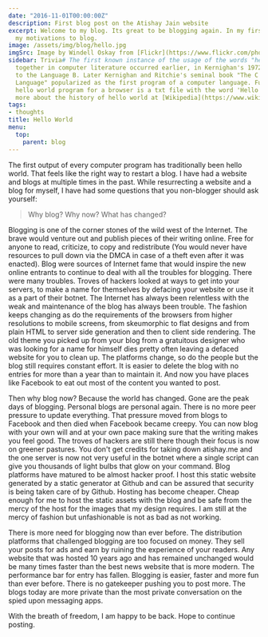 ```yaml
---
date: "2016-11-01T00:00:00Z"
description: First blog post on the Atishay Jain website
excerpt: Welcome to my blog. Its great to be blogging again. In my first post I discuss
  my motivations to blog.
image: /assets/img/blog/hello.jpg
imgSrc: Image by Windell Oskay from [Flickr](https://www.flickr.com/photos/oskay/472097903)
sidebar: Trivia# The first known instance of the usage of the words "hello" and "world"
  together in computer literature occurred earlier, in Kernighan's 1972 Tutorial Introduction
  to the Language B. Later Kernighan and Ritchie's seminal book "The C Programming
  Language" popularized as the first program of a computer language. Further - The
  hello world program for a browser is a txt file with the word 'Hello World'. Read
  more about the history of hello world at [Wikipedia](https://www.wikiwand.com/en/%22Hello,_World!%22_program).
tags:
- thoughts
title: Hello World
menu:
  top:
    parent: blog
---
```


The first output of every computer program has traditionally been hello world. That feels like the right way to restart a blog. I have had a website and blogs at multiple times in the past. While resurrecting a website and a blog for myself, I have had some questions that you non-blogger should ask yourself:

> Why blog? Why now? What has changed?

Blogging is one of the corner stones of the wild west of the Internet. The brave would venture out and publish pieces of their writing online. Free for anyone to read, criticize, to copy and redistribute (You would never have resources to pull down via the DMCA in case of a theft even after it was enacted). Blog were sources of Internet fame that would inspire the new online entrants to continue to deal with all the troubles for blogging. There were many troubles. Troves of hackers looked at ways to get into your servers, to make a name for themselves by defacing your website or use it as a part of their botnet. The Internet has always been relentless with the weak and maintenance of the blog has always been trouble. The fashion keeps changing as do the requirements of the browsers from higher resolutions to mobile screens, from skeumorphic to flat designs and from plain HTML to server side generation and then to client side rendering. The old theme you picked up from your blog from a gratuitous designer who was looking for a name for himself dies pretty often leaving a defaced website for you to clean up. The platforms change, so do the people but the blog still requires constant effort. It is easier to delete the blog with no entries for more than a year than to maintain it. And now you have places like Facebook to eat out most of the content you wanted to post.


Then why blog now? Because the world has changed. Gone are the peak days of blogging. Personal blogs are personal again. There is no more peer pressure to update everything. That pressure moved from blogs to Facebook and then died when Facebook became creepy. You can now blog with your own will and at your own pace making sure that the writing makes you feel good. The troves of hackers are still there though their focus is now on greener pastures. You don't get credits for taking down atishay.me and the one server is now not very useful in the botnet where a single script can give you thousands of light bulbs that glow on your command. Blog platforms have matured to be almost hacker proof. I host this static website generated by a static generator at Github and can be assured that security is being taken care of by Github. Hosting has become cheaper. Cheap enough for me to host the static assets with the blog and be safe from the mercy of the host for the images that my design requires. I am still at the mercy of fashion but unfashionable is not as bad as not working.


There is more need for blogging now than ever before. The distribution platforms that challenged blogging are too focused on money. They sell your posts for ads and earn by ruining the experience of your readers. Any website that was hosted 10 years ago and has remained unchanged would be many times faster than the best news website that is more modern. The performance bar for entry has fallen. Blogging is easier, faster and more fun than ever before. There is no gatekeeper pushing you to post more. The blogs today are more private than the most private conversation on the spied upon messaging apps.


With the breath of freedom, I am happy to be back. Hope to continue posting.
